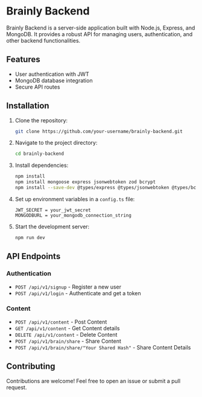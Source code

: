 # Brainly Backend

Brainly Backend is a server-side application built with Node.js, Express, and MongoDB. It provides a robust API for managing users, authentication, and other backend functionalities.

## Features
- User authentication with JWT
- MongoDB database integration
- Secure API routes

## Installation

1. Clone the repository:
   ```sh
   git clone https://github.com/your-username/brainly-backend.git
   ```
2. Navigate to the project directory:
   ```sh
   cd brainly-backend
   ```
3. Install dependencies:
   ```sh
   npm install
   npm install mongoose express jsonwebtoken zod bcrypt
   npm install --save-dev @types/express @types/jsonwebtoken @types/bcrypt
   ```
4. Set up environment variables in a `config.ts` file:
   ```env
   JWT_SECRET = your_jwt_secret
   MONGODBURL = your_mongodb_connection_string
   ```
5. Start the development server:
   ```sh
   npm run dev
   ```

## API Endpoints

### Authentication
- `POST /api/v1/signup` - Register a new user
- `POST /api/v1/login` - Authenticate and get a token

### Content
- `POST /api/v1/content` - Post Content
- `GET /api/v1/content` - Get Content details
- `DELETE /api/v1/content` - Delete Content
- `POST /api/v1/brain/share` - Share Content
- `POST /api/v1/brain/share/"Your Shared Hash"` - Share Content Details

## Contributing
Contributions are welcome! Feel free to open an issue or submit a pull request.


